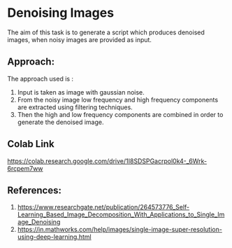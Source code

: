 # Denoising Images
The aim of this task is to generate a script which produces denoised images, when noisy images are provided as input.

  ## Approach:
  The approach used is :
  1. Input is taken as image with gaussian noise.
  2. From the noisy image low frequency and high frequency components are extracted using filtering techniques.
  3. Then the high and low frequency components are combined in order to generate the denoised image.
  
  ## Colab Link
  https://colab.research.google.com/drive/1I8SDSPGacrpol0k4-_6Wrk-6rcpem7ww
  
  ## References:
  1. https://www.researchgate.net/publication/264573776_Self-Learning_Based_Image_Decomposition_With_Applications_to_Single_Image_Denoising
  2. https://in.mathworks.com/help/images/single-image-super-resolution-using-deep-learning.html
  

  
  
  
